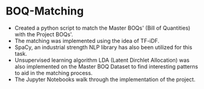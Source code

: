# BOQ-Matching
* Created a python script to match the Master BOQs' (Bill of Quantities) with the Project BOQs'. 
* The matching was implemented using the idea of TF-iDF. 
* SpaCy, an industrial strength NLP library has  also been utilized for this task.
* Unsupervised learning algorithm LDA (Latent Dirchlet Allocation) was also implemented on the Master BOQ Dataset to find interesting patterns to aid in the matching process.
* The Jupyter Notebooks walk through the implementation of the project.
